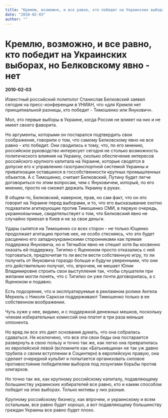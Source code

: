 ```yaml
---
title: "Кремлю, возможно, и все равно, кто победит на Украинских выборах, но Белковскому явно - нет"
date: "2010-02-03"
author: ""
---
```


# Кремлю, возможно, и все равно, кто победит на Украинских выборах, но Белковскому явно - нет

**2010-02-03** 

Известный российский политолог Станислав Белковский заявил сегодня на пресс-конференции в УНИАН, что «для Кремля нет принципиальной разницы, кто победит - Тимошенко или Янукович».

Мол, это первые выборы в Украине, когда Россия не влияет на них и не имеет своего фаворита.

Но аргументы, которыми он постарался подтвердить свои соображения, говорили о том, что самому Белковскому явно не все равно - кто победит. Они сводились к тому, что, по его мнению, российское руководство интересует сегодня не столько возможность политического влияния на Украину, сколько обеспечение интересов российского крупного капитала на Украине, которые сводятся в допуске его к управлению газотранспортной системой Украины и приватизации оставшихся в госсобственности крупных промышленных объектов. А с Тимошенко, считает Белковский, Путину будет легче договориться по этим вопросам, чем с Януковичем, который, по его мнению, просто не сможет держать Украину в руках.

В общем-то, Белковский, наверное, прав, но сам факт, что он это говорит на Украине перед выборами, и то, что его высказывание охотно подхватили агитирующие против Тимошенко СМИ, в первую очередь, украиноязычные, свидетельствует о том, что Белковский явно не случайно приехал в Киев и не за свои деньги.

Удары сыпятся на Тимошенко со всех сторон - не только Ющенко продолжает агитацию против нее, не особо стесняясь, что это будет расценено его западноукраинскими сторонниками как прямая поддержка Януковича, но и Тягныбок явно не спешит хотя бы косвенно оказать ей поддержку. Тигипко с Яценюком просто отказались с ней торговаться, предпочитая то ли вести вести собственную игру, то ли получить от Януковича гораздо больше и будучи уверенными, что они это действительно получат, что, впрочем, не мешает Юлии Владимировне строить свои выступления так, чтобы слушатели при желании могли понять, что с Тигипко он уже почти договорилась, а с Яценюком и подавно.

Есть подозрение, что и эксплуатируемые в рекламном ролике Ангела Меркель с Николя Саркози поддерживают Тимошенко только в ее собственном воображении.

Чуть хуже у нее, видимо, и с поддержкой денежных мешков, поскольку членам избирательных комиссий она платит в три раза меньше оппонента.

Но вряд ли все это дает основания думать, что она собралась сдаваться. Не исключено, что все эти свои беды она постарается развернуть в свою пользу и точно так же, как легко она превратилась из европейской левой (вспомните как «Батькивщина» не так уж давно трубила о своем вступлении в Социнтерн) в европейскую правую, она сделает очередной кульбит и попытается организовать силовое противостояние победителям выборов под лозунгами борьбы против олигархов.

Но точно так же, как крупному российскому капиталу, подавляющему большинству украинских избирателей все равно, кто и каким способом победит на этих выборах. Только мотивы у них разные.

Крупному российскому бизнесу, как впрочем, и украинскому и всем остальным, все равно будет хорошо, а вот подавляющему большинству граждан Украины все равно будет плохо.